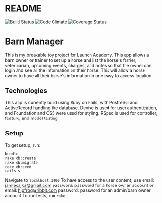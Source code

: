 # README

![Build Status](https://codeship.com/projects/3beebc80-582f-0135-4f6d-1618efb0f01a/status?branch=master)
![Code Climate](https://codeclimate.com/github/jamiecajka/breakable-toy.png)
![Coverage Status](https://coveralls.io/repos/jamiecajka/breakable-toy/badge.png)

# Barn Manager
 This is my breakable toy project for Launch Academy. This app allows a barn owner or trainer to set up a horse and list the horse's farrier, veterinarian, upcoming events, charges, and notes so that the owner can login and see all the information on their horse. This will allow a horse owner to have all their horse's information in one easy to access location

## Technologies
  This app is currently build using Ruby on Rails, with PostreSql and ActiveRecord handling the database.
  Devise is used for user authentication, and Foundation and CSS were used for styling.
  RSpec is used for controller, feature, and model testing

## Setup
  To get setup, run:
  ```
  bundle
  rake db:create
  rake db:migrate
  rake db:seed
  rails s
  ```
  Navigate to ```localhost:3000```
  To have access to the user content, use email: jamiecajka@gmail.com password: password for a horse owner account or email: hipfrog@ribbit.com password: password for an admin/barn owner account
  To run tests, run ```rake```
